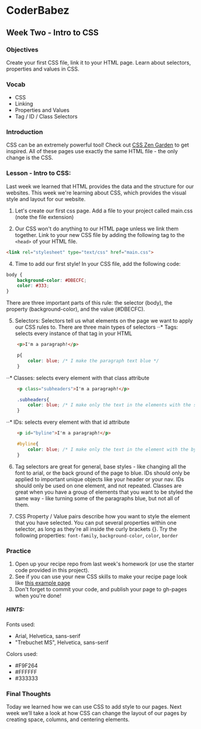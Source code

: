# CoderBabez

##  Week Two - Intro to CSS

### Objectives
Create your first CSS file, link it to your HTML page. Learn about selectors, properties and values in CSS. 

### Vocab
* CSS
* Linking
* Properties and Values
* Tag / ID / Class Selectors

### Introduction
CSS can be an extremely powerful tool! Check out [CSS Zen Garden](http://www.csszengarden.com/) to get inspired. All of these pages use exactly the same HTML file - the only change is the CSS. 

### Lesson - Intro to CSS:
Last week we learned that HTML provides the data and the structure for our websites. 
This week we're learning about CSS, which provides the visual style and layout for our website. 

1. Let's create our first css page. Add a file to your project called main.css (note the file extension)

2. Our CSS won't do anything to our HTML page unless we link them together. Link to your new CSS file by adding the following tag to the `<head>` of your HTML file. 

```html
<link rel="stylesheet" type="text/css" href="main.css">
```

4. Time to add our first style! In your CSS file, add the following code: 

```css
body {
	background-color: #DBECFC;
	color: #333;
}
```
There are three important parts of this rule: the selector (body), the property (background-color), and the value (#DBECFC).

5. Selectors: Selectors tell us what elements on the page we want to apply our CSS rules to. There are three main types of selectors
⋅⋅* Tags: selects every instance of that tag in your HTML
```html
	<p>I'm a paragraph!</p>
```
```css
	p{
		color: blue; /* I make the paragraph text blue */
	}
```
⋅⋅* Classes: selects every element with that class attribute
```html
	<p class="subheaders">I'm a paragraph!</p>
```
```css
	.subheaders{
		color: blue; /* I make only the text in the elements with the subheader class blue */
	}
```
⋅⋅* IDs: selects every element with that id attribute
```html
	<p id="byline">I'm a paragraph!</p>
```
```css
	#byline{
		color: blue; /* I make only the text in the element with the byline id blue */
	}
```
6. Tag selectors are great for general, base styles - like changing all the font to arial, or the back ground of the page to blue. IDs should only be applied to important unique objects like your header or your nav. IDs should only be used on one element, and not repeated. Classes are great when you have a group of elements that you want to be styled the same way - like turning some of the paragraphs blue, but not all of them. 

7. CSS Property / Value pairs describe how you want to style the element that you have selected. You can put several properties within one selector, as long as they're all inside the curly brackets {}. Try the following properties: `font-family`, `background-color`, `color`, `border`


### Practice
1. Open up your recipe repo from last week's homework (or use the starter code provided in this project). 
2. See if you can use your new CSS skills to make your recipe page look like [this example page](./img/best_cookies_mock.jpg)
3. Don't forget to commit your code, and publish your page to gh-pages when you're done!

##### HINTS: 

Fonts used: 
* Arial, Helvetica, sans-serif
* "Trebuchet MS", Helvetica, sans-serif

Colors used: 
* #F9F264
* #FFFFFF
* #333333



### Final Thoughts
Today we learned how we can use CSS to add style to our pages.
Next week we’ll take a look at how CSS can change the layout of our pages by creating space, columns, and centering elements. 
